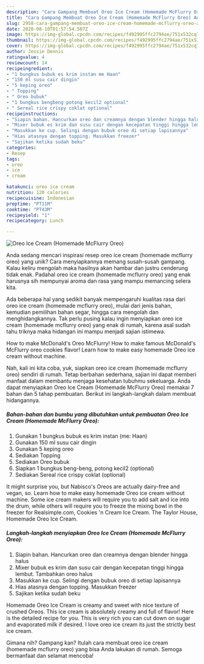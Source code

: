 ```yaml
---
description: "Cara Gampang Membuat Oreo Ice Cream (Homemade McFlurry Oreo) Anti Gagal"
title: "Cara Gampang Membuat Oreo Ice Cream (Homemade McFlurry Oreo) Anti Gagal"
slug: 2958-cara-gampang-membuat-oreo-ice-cream-homemade-mcflurry-oreo-anti-gagal
date: 2020-08-10T01:57:54.507Z
image: https://img-global.cpcdn.com/recipes/f492995ffc2794ae/751x532cq70/oreo-ice-cream-homemade-mcflurry-oreo-foto-resep-utama.jpg
thumbnail: https://img-global.cpcdn.com/recipes/f492995ffc2794ae/751x532cq70/oreo-ice-cream-homemade-mcflurry-oreo-foto-resep-utama.jpg
cover: https://img-global.cpcdn.com/recipes/f492995ffc2794ae/751x532cq70/oreo-ice-cream-homemade-mcflurry-oreo-foto-resep-utama.jpg
author: Jessie Dennis
ratingvalue: 4
reviewcount: 14
recipeingredient:
- "1 bungkus bubuk es krim instan me Haan"
- "150 ml susu cair dingin"
- "5 keping oreo"
- " Topping"
- " Oreo bubuk"
- "1 bungkus bengbeng potong kecil2 optional"
- " Sereal rice crispy coklat optional"
recipeinstructions:
- "Siapin bahan. Hancurkan oreo dan creamnya dengan blender hingga halus"
- "Mixer bubuk es krim dan susu cair dengan kecepatan tinggi hingga lembut. Tambahkan oreo halus"
- "Masukkan ke cup. Selingi dengan bubuk oreo di setiap lapisannya"
- "Hias atasnya dengan topping. Masukkan freezer"
- "Sajikan ketika sudah beku"
categories:
- Resep
tags:
- oreo
- ice
- cream

katakunci: oreo ice cream 
nutrition: 120 calories
recipecuisine: Indonesian
preptime: "PT11M"
cooktime: "PT43M"
recipeyield: "1"
recipecategory: Lunch

---
```



![Oreo Ice Cream (Homemade McFlurry Oreo)](https://img-global.cpcdn.com/recipes/f492995ffc2794ae/751x532cq70/oreo-ice-cream-homemade-mcflurry-oreo-foto-resep-utama.jpg)

Anda sedang mencari inspirasi resep oreo ice cream (homemade mcflurry oreo) yang unik? Cara menyiapkannya memang susah-susah gampang. Kalau keliru mengolah maka hasilnya akan hambar dan justru cenderung tidak enak. Padahal oreo ice cream (homemade mcflurry oreo) yang enak harusnya sih mempunyai aroma dan rasa yang mampu memancing selera kita.

Ada beberapa hal yang sedikit banyak mempengaruhi kualitas rasa dari oreo ice cream (homemade mcflurry oreo), mulai dari jenis bahan, kemudian pemilihan bahan segar, hingga cara mengolah dan menghidangkannya. Tak perlu pusing kalau ingin menyiapkan oreo ice cream (homemade mcflurry oreo) yang enak di rumah, karena asal sudah tahu triknya maka hidangan ini mampu menjadi sajian istimewa.

How to make McDonald&#39;s Oreo McFlurry! How to make famous McDonald&#39;s McFlurry oreo cookies flavor! Learn how to make easy homemade Oreo ice cream without machine.


Nah, kali ini kita coba, yuk, siapkan oreo ice cream (homemade mcflurry oreo) sendiri di rumah. Tetap berbahan sederhana, sajian ini dapat memberi manfaat dalam membantu menjaga kesehatan tubuhmu sekeluarga. Anda dapat menyiapkan Oreo Ice Cream (Homemade McFlurry Oreo) memakai 7 bahan dan 5 tahap pembuatan. Berikut ini langkah-langkah dalam membuat hidangannya.

<!--inarticleads1-->

##### Bahan-bahan dan bumbu yang dibutuhkan untuk pembuatan Oreo Ice Cream (Homemade McFlurry Oreo):

1. Gunakan 1 bungkus bubuk es krim instan (me: Haan)
1. Gunakan 150 ml susu cair dingin
1. Gunakan 5 keping oreo
1. Sediakan  Topping
1. Sediakan  Oreo bubuk
1. Siapkan 1 bungkus beng-beng, potong kecil2 (optional)
1. Sediakan  Sereal rice crispy coklat (optional)


It might surprise you, but Nabisco&#39;s Oreos are actually dairy-free and vegan, so. Learn how to make easy homemade Oreo ice cream without machine. Some ice cream makers will require you to add salt and ice into the drum, while others will require you to freeze the mixing bowl in the freezer for Realsimple.com, Cookies &#39;n Cream Ice Cream. The Taylor House, Homemade Oreo Ice Cream. 

<!--inarticleads2-->

##### Langkah-langkah menyiapkan Oreo Ice Cream (Homemade McFlurry Oreo):

1. Siapin bahan. Hancurkan oreo dan creamnya dengan blender hingga halus
1. Mixer bubuk es krim dan susu cair dengan kecepatan tinggi hingga lembut. Tambahkan oreo halus
1. Masukkan ke cup. Selingi dengan bubuk oreo di setiap lapisannya
1. Hias atasnya dengan topping. Masukkan freezer
1. Sajikan ketika sudah beku


Homemade Oreo Ice Cream is creamy and sweet with nice texture of crushed Oreos. This ice cream is absolutely creamy and full of flavor! Here is the detailed recipe for you. This is very rich you can cut down on sugar and evaporated milk if desired. I love oreo ice cream its just the strictly best ice cream. 

Gimana nih? Gampang kan? Itulah cara membuat oreo ice cream (homemade mcflurry oreo) yang bisa Anda lakukan di rumah. Semoga bermanfaat dan selamat mencoba!
